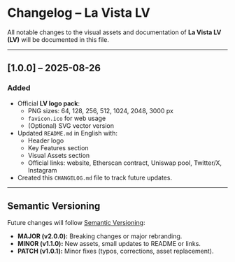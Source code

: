 # Changelog – La Vista LV

All notable changes to the visual assets and documentation of **La Vista LV (LV)** will be documented in this file.

---

## [1.0.0] – 2025-08-26
### Added
- Official **LV logo pack**:
  - PNG sizes: 64, 128, 256, 512, 1024, 2048, 3000 px
  - `favicon.ico` for web usage
  - (Optional) SVG vector version
- Updated `README.md` in English with:
  - Header logo
  - Key Features section
  - Visual Assets section
  - Official links: website, Etherscan contract, Uniswap pool, Twitter/X, Instagram
- Created this `CHANGELOG.md` file to track future updates.

---

## Semantic Versioning
Future changes will follow [Semantic Versioning](https://semver.org/):

- **MAJOR (v2.0.0):** Breaking changes or major rebranding.  
- **MINOR (v1.1.0):** New assets, small updates to README or links.  
- **PATCH (v1.0.1):** Minor fixes (typos, corrections, asset replacement).
